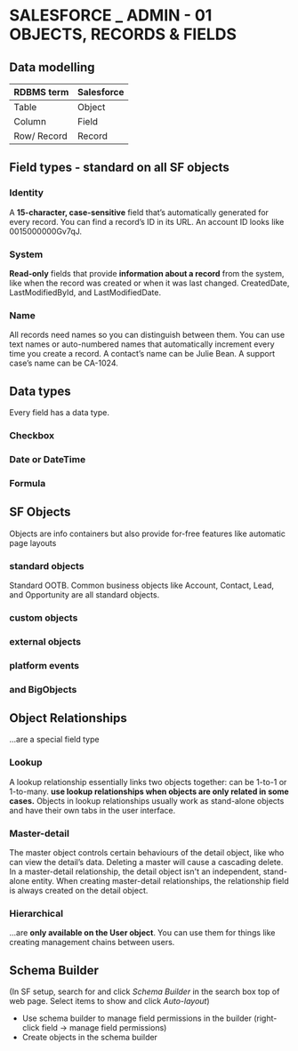 # SALESFORCE _ ADMIN - 01 OBJECTS, RECORDS & FIELDS
## Data modelling
| RDBMS term | Salesforce |
|-|-|
| Table | Object |
| Column | Field |
| Row/ Record | Record |

## Field types - standard on all SF objects
### Identity
A **15-character, case-sensitive** field that’s automatically generated for every record. You can find a record’s ID in its URL.	An account ID looks like 0015000000Gv7qJ.
### System
**Read-only** fields that provide **information about a record** from the system, like when the record was created or when it was last changed.	CreatedDate, LastModifiedById, and LastModifiedDate.
### Name
All records need names so you can distinguish between them. You can use text names or auto-numbered names that automatically increment every time you create a record.	A contact’s name can be Julie Bean. A support case’s name can be CA-1024.
## Data types
Every field has a data type.
### Checkbox
### Date or DateTime
### Formula

## SF Objects
Objects are info containers but also provide for-free features like automatic page layouts
### standard objects
Standard OOTB. Common business objects like Account, Contact, Lead, and Opportunity are all standard objects.
### custom objects
### external objects
### platform events
### and BigObjects

## Object Relationships
...are a special field type
### Lookup
A lookup relationship essentially links two objects together: can be 1-to-1 or 1-to-many.  **use lookup relationships when objects are only related in some cases.**  Objects in lookup relationships usually work as stand-alone objects and have their own tabs in the user interface.
### Master-detail
The master object controls certain behaviours of the detail object, like who can view the detail’s data.  Deleting a master will cause a cascading delete.  
In a master-detail relationship, the detail object isn't an independent, stand-alone entity.   When creating master-detail relationships, the relationship field is always created on the detail object.
### Hierarchical
...are **only available on the User object**. You can use them for things like creating management chains between users.

## Schema Builder
(In SF setup, search for and click *Schema Builder* in the search box top of web page.  Select items to show and click *Auto-layout*)
* Use schema builder to manage field permissions in the builder (right-click field -> manage field permissions)
* Create objects in the schema builder
